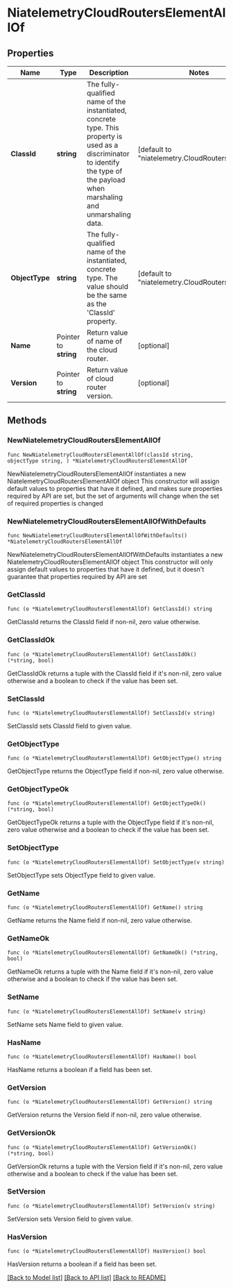 # NiatelemetryCloudRoutersElementAllOf

## Properties

Name | Type | Description | Notes
------------ | ------------- | ------------- | -------------
**ClassId** | **string** | The fully-qualified name of the instantiated, concrete type. This property is used as a discriminator to identify the type of the payload when marshaling and unmarshaling data. | [default to "niatelemetry.CloudRoutersElement"]
**ObjectType** | **string** | The fully-qualified name of the instantiated, concrete type. The value should be the same as the &#39;ClassId&#39; property. | [default to "niatelemetry.CloudRoutersElement"]
**Name** | Pointer to **string** | Return value of name of the cloud router. | [optional] 
**Version** | Pointer to **string** | Return value of cloud router version. | [optional] 

## Methods

### NewNiatelemetryCloudRoutersElementAllOf

`func NewNiatelemetryCloudRoutersElementAllOf(classId string, objectType string, ) *NiatelemetryCloudRoutersElementAllOf`

NewNiatelemetryCloudRoutersElementAllOf instantiates a new NiatelemetryCloudRoutersElementAllOf object
This constructor will assign default values to properties that have it defined,
and makes sure properties required by API are set, but the set of arguments
will change when the set of required properties is changed

### NewNiatelemetryCloudRoutersElementAllOfWithDefaults

`func NewNiatelemetryCloudRoutersElementAllOfWithDefaults() *NiatelemetryCloudRoutersElementAllOf`

NewNiatelemetryCloudRoutersElementAllOfWithDefaults instantiates a new NiatelemetryCloudRoutersElementAllOf object
This constructor will only assign default values to properties that have it defined,
but it doesn't guarantee that properties required by API are set

### GetClassId

`func (o *NiatelemetryCloudRoutersElementAllOf) GetClassId() string`

GetClassId returns the ClassId field if non-nil, zero value otherwise.

### GetClassIdOk

`func (o *NiatelemetryCloudRoutersElementAllOf) GetClassIdOk() (*string, bool)`

GetClassIdOk returns a tuple with the ClassId field if it's non-nil, zero value otherwise
and a boolean to check if the value has been set.

### SetClassId

`func (o *NiatelemetryCloudRoutersElementAllOf) SetClassId(v string)`

SetClassId sets ClassId field to given value.


### GetObjectType

`func (o *NiatelemetryCloudRoutersElementAllOf) GetObjectType() string`

GetObjectType returns the ObjectType field if non-nil, zero value otherwise.

### GetObjectTypeOk

`func (o *NiatelemetryCloudRoutersElementAllOf) GetObjectTypeOk() (*string, bool)`

GetObjectTypeOk returns a tuple with the ObjectType field if it's non-nil, zero value otherwise
and a boolean to check if the value has been set.

### SetObjectType

`func (o *NiatelemetryCloudRoutersElementAllOf) SetObjectType(v string)`

SetObjectType sets ObjectType field to given value.


### GetName

`func (o *NiatelemetryCloudRoutersElementAllOf) GetName() string`

GetName returns the Name field if non-nil, zero value otherwise.

### GetNameOk

`func (o *NiatelemetryCloudRoutersElementAllOf) GetNameOk() (*string, bool)`

GetNameOk returns a tuple with the Name field if it's non-nil, zero value otherwise
and a boolean to check if the value has been set.

### SetName

`func (o *NiatelemetryCloudRoutersElementAllOf) SetName(v string)`

SetName sets Name field to given value.

### HasName

`func (o *NiatelemetryCloudRoutersElementAllOf) HasName() bool`

HasName returns a boolean if a field has been set.

### GetVersion

`func (o *NiatelemetryCloudRoutersElementAllOf) GetVersion() string`

GetVersion returns the Version field if non-nil, zero value otherwise.

### GetVersionOk

`func (o *NiatelemetryCloudRoutersElementAllOf) GetVersionOk() (*string, bool)`

GetVersionOk returns a tuple with the Version field if it's non-nil, zero value otherwise
and a boolean to check if the value has been set.

### SetVersion

`func (o *NiatelemetryCloudRoutersElementAllOf) SetVersion(v string)`

SetVersion sets Version field to given value.

### HasVersion

`func (o *NiatelemetryCloudRoutersElementAllOf) HasVersion() bool`

HasVersion returns a boolean if a field has been set.


[[Back to Model list]](../README.md#documentation-for-models) [[Back to API list]](../README.md#documentation-for-api-endpoints) [[Back to README]](../README.md)



